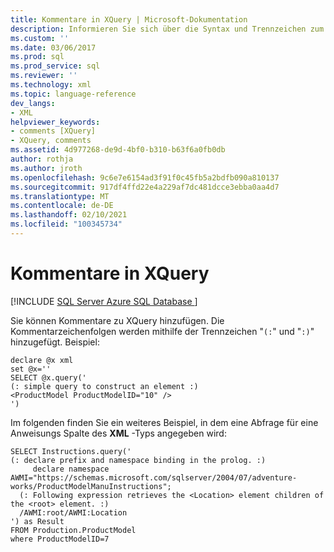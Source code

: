 ```yaml
---
title: Kommentare in XQuery | Microsoft-Dokumentation
description: Informieren Sie sich über die Syntax und Trennzeichen zum Hinzufügen von Kommentaren zu XQuery.
ms.custom: ''
ms.date: 03/06/2017
ms.prod: sql
ms.prod_service: sql
ms.reviewer: ''
ms.technology: xml
ms.topic: language-reference
dev_langs:
- XML
helpviewer_keywords:
- comments [XQuery]
- XQuery, comments
ms.assetid: 4d977268-de9d-4bf0-b310-b63f6a0fb0db
author: rothja
ms.author: jroth
ms.openlocfilehash: 9c6e7e6154ad3f91f0c45fb5a2bdfb090a810137
ms.sourcegitcommit: 917df4ffd22e4a229af7dc481dcce3ebba0aa4d7
ms.translationtype: MT
ms.contentlocale: de-DE
ms.lasthandoff: 02/10/2021
ms.locfileid: "100345734"
---
```

# <a name="comments-in-xquery"></a>Kommentare in XQuery
[!INCLUDE [SQL Server Azure SQL Database ](../includes/applies-to-version/sqlserver.md)]

  Sie können Kommentare zu XQuery hinzufügen. Die Kommentarzeichenfolgen werden mithilfe der Trennzeichen "`(:`" und "`:)`" hinzugefügt. Beispiel:  
  
```  
declare @x xml  
set @x=''  
SELECT @x.query('  
(: simple query to construct an element :)  
<ProductModel ProductModelID="10" />  
')  
```  
  
 Im folgenden finden Sie ein weiteres Beispiel, in dem eine Abfrage für eine Anweisungs Spalte des **XML** -Typs angegeben wird:  
  
```  
SELECT Instructions.query('  
(: declare prefix and namespace binding in the prolog. :)  
     declare namespace AWMI="https://schemas.microsoft.com/sqlserver/2004/07/adventure-works/ProductModelManuInstructions";  
  (: Following expression retrieves the <Location> element children of the <root> element. :)  
  /AWMI:root/AWMI:Location  
') as Result  
FROM Production.ProductModel  
where ProductModelID=7  
```  
  
  
